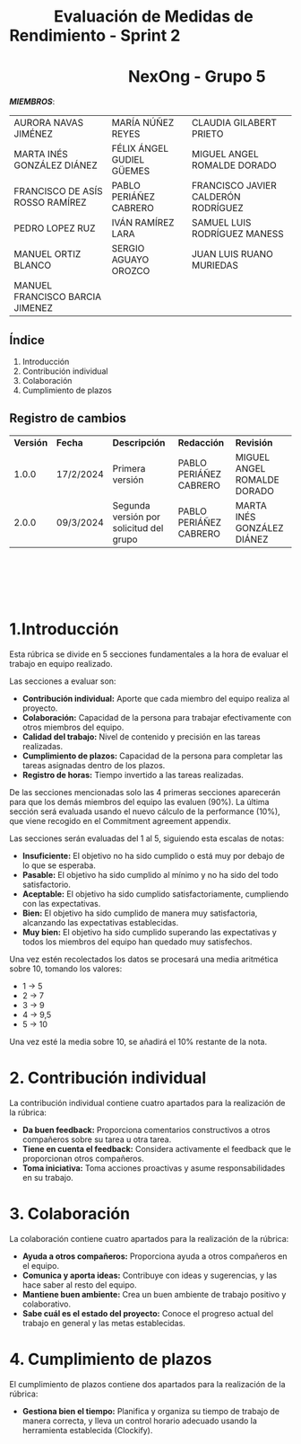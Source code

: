 # &nbsp;&nbsp;&nbsp;&nbsp;&nbsp;&nbsp;&nbsp;&nbsp;&nbsp;&nbsp;&nbsp; Evaluación de Medidas de Rendimiento - Sprint 2
# &nbsp;&nbsp;&nbsp;&nbsp;&nbsp;&nbsp;&nbsp;&nbsp;&nbsp;&nbsp;&nbsp;&nbsp;&nbsp;&nbsp;&nbsp;&nbsp;&nbsp;&nbsp;&nbsp;&nbsp;&nbsp;&nbsp;&nbsp;&nbsp;&nbsp;&nbsp;&nbsp;&nbsp;&nbsp;&nbsp;&nbsp; NexOng - Grupo 5

***MIEMBROS***:

<table>
  <tr>
    <td>AURORA NAVAS JIMÉNEZ</td>
    <td>MARÍA NÚÑEZ REYES</td>
    <td>CLAUDIA GILABERT PRIETO</td>
  </tr>
  <tr>
    <td>MARTA INÉS GONZÁLEZ DIÁNEZ</td>
    <td>FÉLIX ÁNGEL GUDIEL GÜEMES</td>
    <td>MIGUEL ANGEL ROMALDE DORADO</td>
  </tr>
  <tr>
    <td>FRANCISCO DE ASÍS ROSSO RAMÍREZ</td>
    <td>PABLO PERIÁÑEZ CABRERO</td>
    <td>FRANCISCO JAVIER CALDERÓN RODRÍGUEZ</td>
  </tr>
  <tr>
    <td>PEDRO LOPEZ RUZ</td>
    <td>IVÁN RAMÍREZ LARA</td>
    <td>SAMUEL LUIS RODRÍGUEZ MANESS</td>
  </tr>
  <tr>
    <td>MANUEL ORTIZ BLANCO</td>
    <td>SERGIO AGUAYO OROZCO</td>
    <td>JUAN LUIS RUANO MURIEDAS</td>
  </tr>
  <tr>
    <td>MANUEL FRANCISCO BARCIA JIMENEZ</td>
    <td></td>
    <td></td>
  </tr>
</table>


## Índice

1. Introducción
2. Contribución individual
3. Colaboración
4. Cumplimiento de plazos


## Registro de cambios

<table>
  <tr>
   <td><strong>Versión</strong>
   </td>
   <td><strong>Fecha</strong>
   </td>
   <td><strong>Descripción</strong>
   </td>
   <td><strong>Redacción</strong>
   </td>
   <td><strong>Revisión</strong>
   </td>
  </tr>
  <tr>
   <td>1.0.0</td>
   <td>17/2/2024</td>
   <td>Primera versión</td>
   <td>PABLO PERIÁÑEZ CABRERO</td>
   <td>MIGUEL ANGEL ROMALDE DORADO</td>
  </tr>
  <tr>
   <td>2.0.0</td>
   <td>09/3/2024</td>
   <td>Segunda versión por solicitud del grupo</td>
   <td>PABLO PERIÁÑEZ CABRERO</td>
   <td>MARTA INÉS GONZÁLEZ DIÁNEZ</td>
  </tr>
</table>


<br/>

# 

<br/>


# 1.Introducción
Esta rúbrica se divide en 5 secciones fundamentales a la hora de evaluar el trabajo en equipo realizado.

Las secciones a evaluar son:

- **Contribución individual:** Aporte que cada miembro del equipo realiza al proyecto.
- **Colaboración:** Capacidad de la persona para trabajar efectivamente con otros miembros del equipo. 
- **Calidad del trabajo:** Nivel de contenido y precisión en las tareas realizadas.
- **Cumplimiento de plazos:** Capacidad de la persona para completar las tareas asignadas dentro de los plazos.
- **Registro de horas:** Tiempo invertido a las tareas realizadas.

De las secciones mencionadas solo las 4 primeras secciones aparecerán para que los demás miembros del equipo las evaluen (90%). La última sección será evaluada usando el nuevo cálculo de la performance (10%), que viene recogido en el Commitment agreement appendix.

Las secciones serán evaluadas del 1 al 5, siguiendo esta escalas de notas:

- **Insuficiente:** El objetivo no ha sido cumplido o está muy por debajo de lo que se esperaba.
- **Pasable:** El objetivo ha sido cumplido al mínimo y no ha sido del todo satisfactorio.
- **Aceptable:** El objetivo ha sido cumplido satisfactoriamente, cumpliendo con las expectativas.
- **Bien:** El objetivo ha sido cumplido de manera muy satisfactoria, alcanzando las expectativas establecidas.
- **Muy bien:** El objetivo ha sido cumplido superando las expectativas y todos los miembros del equipo han quedado muy satisfechos.

Una vez estén recolectados los datos se procesará una media aritmética sobre 10, tomando los valores:

- 1 → 5
- 2 → 7
- 3 → 9
- 4 → 9,5
- 5 → 10

Una vez esté la media sobre 10, se añadirá el 10% restante de la nota.


# 2. Contribución individual
La contribución individual contiene cuatro apartados para la realización de la rúbrica:

- **Da buen feedback:** Proporciona comentarios constructivos a otros compañeros sobre su tarea u otra tarea.
- **Tiene en cuenta el feedback:** Considera activamente el feedback que le proporcionan otros compañeros.
- **Toma iniciativa:** Toma acciones proactivas y asume responsabilidades en su trabajo.


# 3. Colaboración
La colaboración contiene cuatro apartados para la realización de la rúbrica:

- **Ayuda a otros compañeros:** Proporciona ayuda a otros compañeros en el equipo.
- **Comunica y aporta ideas:** Contribuye con ideas y sugerencias, y las hace saber al resto del equipo.
- **Mantiene buen ambiente:** Crea un buen ambiente de trabajo positivo y colaborativo.
- **Sabe cuál es el estado del proyecto:** Conoce el progreso actual del trabajo en general y las metas establecidas.


# 4. Cumplimiento de plazos
El cumplimiento de plazos contiene dos apartados para la realización de la rúbrica:

- **Gestiona bien el tiempo:** Planifica y organiza su tiempo de trabajo de manera correcta, y lleva un control horario adecuado usando la herramienta establecida (Clockify).
